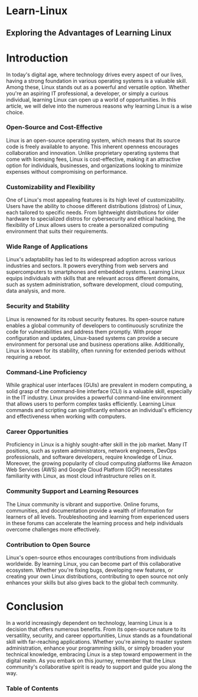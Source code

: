 # Learn-Linux

## Exploring the Advantages of Learning Linux

# Introduction

In today's digital age, where technology drives every aspect of our lives, having a strong foundation in various operating systems is a valuable skill. Among these, Linux stands out as a powerful and versatile option. Whether you're an aspiring IT professional, a developer, or simply a curious individual, learning Linux can open up a world of opportunities. In this article, we will delve into the numerous reasons why learning Linux is a wise choice.

### Open-Source and Cost-Effective

Linux is an open-source operating system, which means that its source code is freely available to anyone. This inherent openness encourages collaboration and innovation. Unlike proprietary operating systems that come with licensing fees, Linux is cost-effective, making it an attractive option for individuals, businesses, and organizations looking to minimize expenses without compromising on performance.

### Customizability and Flexibility

One of Linux's most appealing features is its high level of customizability. Users have the ability to choose different distributions (distros) of Linux, each tailored to specific needs. From lightweight distributions for older hardware to specialized distros for cybersecurity and ethical hacking, the flexibility of Linux allows users to create a personalized computing environment that suits their requirements.

### Wide Range of Applications

Linux's adaptability has led to its widespread adoption across various industries and sectors. It powers everything from web servers and supercomputers to smartphones and embedded systems. Learning Linux equips individuals with skills that are relevant across different domains, such as system administration, software development, cloud computing, data analysis, and more.

### Security and Stability

Linux is renowned for its robust security features. Its open-source nature enables a global community of developers to continuously scrutinize the code for vulnerabilities and address them promptly. With proper configuration and updates, Linux-based systems can provide a secure environment for personal use and business operations alike. Additionally, Linux is known for its stability, often running for extended periods without requiring a reboot.

### Command-Line Proficiency

While graphical user interfaces (GUIs) are prevalent in modern computing, a solid grasp of the command-line interface (CLI) is a valuable skill, especially in the IT industry. Linux provides a powerful command-line environment that allows users to perform complex tasks efficiently. Learning Linux commands and scripting can significantly enhance an individual's efficiency and effectiveness when working with computers.

### Career Opportunities

Proficiency in Linux is a highly sought-after skill in the job market. Many IT positions, such as system administrators, network engineers, DevOps professionals, and software developers, require knowledge of Linux. Moreover, the growing popularity of cloud computing platforms like Amazon Web Services (AWS) and Google Cloud Platform (GCP) necessitates familiarity with Linux, as most cloud infrastructure relies on it.

### Community Support and Learning Resources

The Linux community is vibrant and supportive. Online forums, communities, and documentation provide a wealth of information for learners of all levels. Troubleshooting and learning from experienced users in these forums can accelerate the learning process and help individuals overcome challenges more effectively.

### Contribution to Open Source

Linux's open-source ethos encourages contributions from individuals worldwide. By learning Linux, you can become part of this collaborative ecosystem. Whether you're fixing bugs, developing new features, or creating your own Linux distributions, contributing to open source not only enhances your skills but also gives back to the global tech community.

# Conclusion

In a world increasingly dependent on technology, learning Linux is a decision that offers numerous benefits. From its open-source nature to its versatility, security, and career opportunities, Linux stands as a foundational skill with far-reaching applications. Whether you're aiming to master system administration, enhance your programming skills, or simply broaden your technical knowledge, embracing Linux is a step toward empowerment in the digital realm. As you embark on this journey, remember that the Linux community's collaborative spirit is ready to support and guide you along the way.

### Table of Contents
